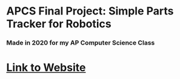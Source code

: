 # APCS Final Project: Simple Parts Tracker for Robotics
### Made in 2020 for my AP Computer Science Class

# [Link to Website](https://sites.google.com/view/aryanmondkar-apcs-2020/home)
